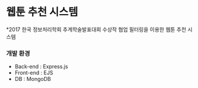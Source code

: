 # 웹툰 추천 시스템

*2017 한국 정보처리학회 추계학술발표대회 수상작
협업 필터링을 이용한 웹툰 추천 시스템

### 개발 환경
- Back-end : Express.js
- Front-end : EJS
- DB : MongoDB

